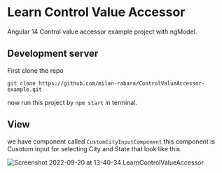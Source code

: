 # Learn Control Value Accessor

Angular 14 Control value accessor example project with ngModel.

## Development server

First clone the repo

```
git clone https://github.com/milan-rabara/ControlValueAccessor-example.git
```
now run this project by `npm start` in terminal.

## View

we have component called `CustomCityInputComponent` this component is Cusotom input for selecting City and State that look like this

![Screenshot 2022-09-20 at 13-40-34 LearnControlValueAccessor](https://user-images.githubusercontent.com/57651004/191204218-d1728b81-7fad-4023-8adc-0b2180ff1150.png)





